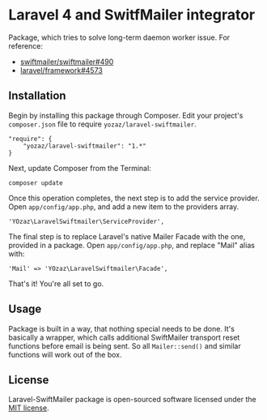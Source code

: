 # Laravel 4 and SwitfMailer integrator

Package, which tries to solve long-term daemon worker issue.
For reference:

* [swiftmailer/swiftmailer#490](https://github.com/swiftmailer/swiftmailer/issues/490)
* [laravel/framework#4573](https://github.com/laravel/framework/issues/4573)

## Installation

Begin by installing this package through Composer. Edit your project's `composer.json` file to require `yozaz/laravel-swiftmailer`.

	"require": {
		"yozaz/laravel-swiftmailer": "1.*"
	}

Next, update Composer from the Terminal:

	composer update

Once this operation completes, the next step is to add the service provider. Open `app/config/app.php`, and add a new item to the providers array.

	'YOzaz\LaravelSwiftmailer\ServiceProvider',

The final step is to replace Laravel's native Mailer Facade with the one, provided in a package. Open `app/config/app.php`, and replace "Mail" alias with:

	'Mail' => 'YOzaz\LaravelSwiftmailer\Facade',

That's it! You're all set to go.

## Usage

Package is built in a way, that nothing special needs to be done. It's basically a wrapper, which calls additional SwiftMailer transport reset functions before email is being sent.
So all `Mailer::send()` and similar functions will work out of the box.

## License

Laravel-SwiftMailer package is open-sourced software licensed under the [MIT license](http://opensource.org/licenses/MIT).

